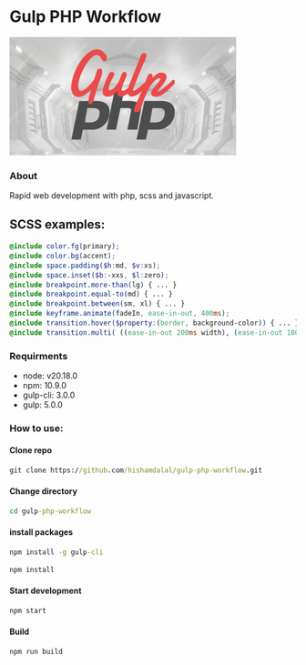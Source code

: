 # Gulp PHP Workflow

![Logo](https://raw.githubusercontent.com/hishamdalal/gulp-php-workflow/refs/heads/main/Logo.png?raw=true)

### About

Rapid web development with php, scss and javascript.

## SCSS examples:
```scss
@include color.fg(primary);
@include color.bg(accent);
@include space.padding($h:md, $v:xs);
@include space.inset($b:-xxs, $l:zero);  
@include breakpoint.more-than(lg) { ... }
@include breakpoint.equal-to(md) { ... }
@include breakpoint.between(sm, xl) { ... }
@include keyframe.animate(fadeIn, ease-in-out, 400ms);
@include transition.hover($property:(border, background-color)) { ... }
@include transition.multi( ((ease-in-out 200ms width), (ease-in-out 100ms 200ms height)) )
```

### Requirments

- node: v20.18.0
- npm: 10.9.0
- gulp-cli: 3.0.0
- gulp: 5.0.0

### How to use:

#### Clone repo

```cmd
git clone https://github.com/hishamdalal/gulp-php-workflow.git
```

#### Change directory

```cmd
cd gulp-php-workflow
```

#### install packages

```cmd
npm install -g gulp-cli
```

```cmd
npm install
```

#### Start development

```cmd
npm start
```

#### Build

```cmd
npm run build
```
